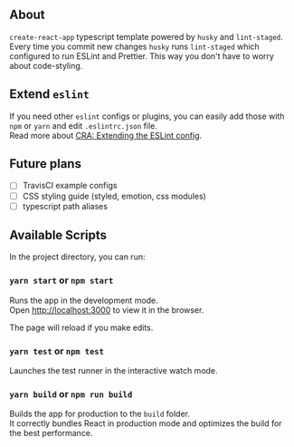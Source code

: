 ## About

`create-react-app` typescript template powered by `husky` and `lint-staged`.
Every time you commit new changes `husky` runs `lint-staged` which configured to run ESLint and Prettier. This way you don't have to worry about code-styling.

## Extend `eslint`

If you need other `eslint` configs or plugins, you can easily add those with `npm` or `yarn` and edit `.eslintrc.json` file. <br />
Read more about [CRA: Extending the ESLint config](https://create-react-app.dev/docs/setting-up-your-editor/#experimental-extending-the-eslint-config).

## Future plans
- [ ] TravisCI example configs
- [ ] CSS styling guide (styled, emotion, css modules)
- [ ] typescript path aliases

## Available Scripts

In the project directory, you can run:

### `yarn start` or `npm start`

Runs the app in the development mode.<br />
Open [http://localhost:3000](http://localhost:3000) to view it in the browser.

The page will reload if you make edits.<br />

### `yarn test` or `npm test`

Launches the test runner in the interactive watch mode.<br />
### `yarn build` or `npm run build`

Builds the app for production to the `build` folder.<br />
It correctly bundles React in production mode and optimizes the build for the best performance.